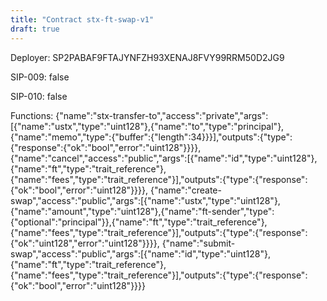 ```yaml
---
title: "Contract stx-ft-swap-v1"
draft: true
---
```

Deployer: SP2PABAF9FTAJYNFZH93XENAJ8FVY99RRM50D2JG9

SIP-009: false

SIP-010: false

Functions:
{"name":"stx-transfer-to","access":"private","args":[{"name":"ustx","type":"uint128"},{"name":"to","type":"principal"},{"name":"memo","type":{"buffer":{"length":34}}}],"outputs":{"type":{"response":{"ok":"bool","error":"uint128"}}}}, {"name":"cancel","access":"public","args":[{"name":"id","type":"uint128"},{"name":"ft","type":"trait_reference"},{"name":"fees","type":"trait_reference"}],"outputs":{"type":{"response":{"ok":"bool","error":"uint128"}}}}, {"name":"create-swap","access":"public","args":[{"name":"ustx","type":"uint128"},{"name":"amount","type":"uint128"},{"name":"ft-sender","type":{"optional":"principal"}},{"name":"ft","type":"trait_reference"},{"name":"fees","type":"trait_reference"}],"outputs":{"type":{"response":{"ok":"uint128","error":"uint128"}}}}, {"name":"submit-swap","access":"public","args":[{"name":"id","type":"uint128"},{"name":"ft","type":"trait_reference"},{"name":"fees","type":"trait_reference"}],"outputs":{"type":{"response":{"ok":"bool","error":"uint128"}}}}
